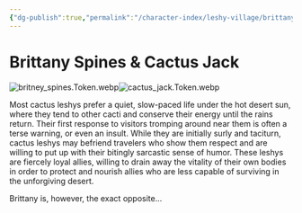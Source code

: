 ```yaml
---
{"dg-publish":true,"permalink":"/character-index/leshy-village/brittany-spines-and-cactus-jack/","title":"Brittany Spines & Cactus Jack","tags":["JournalEntryPage"]}
---
```



# Brittany Spines & Cactus Jack
![britney_spines.Token.webp](/img/user/Voidbound%20token%20images/britney_spines.Token.webp)![cactus_jack.Token.webp](/img/user/Voidbound%20token%20images/cactus_jack.Token.webp)

Most cactus leshys prefer a quiet, slow-paced life under the hot desert sun, where they tend to other cacti and conserve their energy until the rains return. Their first response to visitors tromping around near them is often a terse warning, or even an insult. While they are initially surly and taciturn, cactus leshys may befriend travelers who show them respect and are willing to put up with their bitingly sarcastic sense of humor. These leshys are fiercely loyal allies, willing to drain away the vitality of their own bodies in order to protect and nourish allies who are less capable of surviving in the unforgiving desert.

Brittany is, however, the exact opposite...